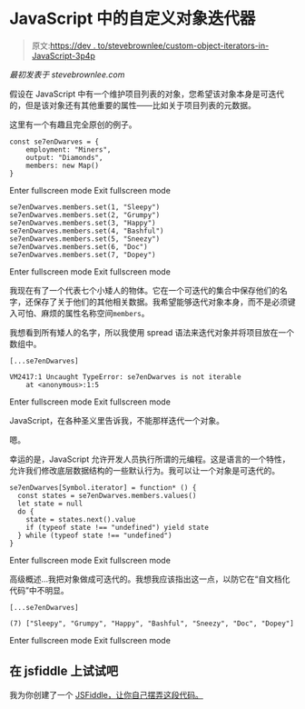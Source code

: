 # JavaScript 中的自定义对象迭代器

> 原文:[https://dev . to/stevebrownlee/custom-object-iterators-in-JavaScript-3p4p](https://dev.to/stevebrownlee/custom-object-iterators-in-javascript-3p4p)

*最初发表于 stevebrownlee.com*

假设在 JavaScript 中有一个维护项目列表的对象，您希望该对象本身是可迭代的，但是该对象还有其他重要的属性——比如关于项目列表的元数据。

这里有一个有趣且完全原创的例子。

```
const se7enDwarves = {
    employment: "Miners",
    output: "Diamonds",
    members: new Map()
} 
```

Enter fullscreen mode Exit fullscreen mode

```
se7enDwarves.members.set(1, "Sleepy")
se7enDwarves.members.set(2, "Grumpy")
se7enDwarves.members.set(3, "Happy")
se7enDwarves.members.set(4, "Bashful")
se7enDwarves.members.set(5, "Sneezy")
se7enDwarves.members.set(6, "Doc")
se7enDwarves.members.set(7, "Dopey") 
```

Enter fullscreen mode Exit fullscreen mode

我现在有了一个代表七个小矮人的物体。它在一个可迭代的集合中保存他们的名字，还保存了关于他们的其他相关数据。我希望能够迭代对象本身，而不是必须键入可怕、麻烦的属性名称空间`members`。

我想看到所有矮人的名字，所以我使用 spread 语法来迭代对象并将项目放在一个数组中。

```
[...se7enDwarves]

VM2417:1 Uncaught TypeError: se7enDwarves is not iterable
    at <anonymous>:1:5 
```

Enter fullscreen mode Exit fullscreen mode

JavaScript，在各种圣义里告诉我，不能那样迭代一个对象。

嗯。

幸运的是，JavaScript 允许开发人员执行所谓的元编程。这是语言的一个特性，允许我们修改底层数据结构的一些默认行为。我可以让一个对象是可迭代的。

```
se7enDwarves[Symbol.iterator] = function* () {
  const states = se7enDwarves.members.values()
  let state = null
  do {
    state = states.next().value
    if (typeof state !== "undefined") yield state
  } while (typeof state !== "undefined")
} 
```

Enter fullscreen mode Exit fullscreen mode

高级概述...我把对象做成可迭代的。我想我应该指出这一点，以防它在“自文档化代码”中不明显。

```
[...se7enDwarves]

(7) ["Sleepy", "Grumpy", "Happy", "Bashful", "Sneezy", "Doc", "Dopey"] 
```

Enter fullscreen mode Exit fullscreen mode

## 在 jsfiddle 上试试吧

我为你创建了一个 [JSFiddle，让你自己摆弄这段代码。](http://jsfiddle.net/chortlehoort/fhey7qdm)